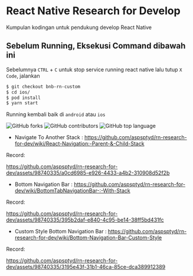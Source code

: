 # React Native Research for Develop
Kumpulan kodingan untuk pendukung develop React Native

## Sebelum Running, Eksekusi Command dibawah ini
Sebelumnya `CTRL` + `C` untuk stop service running react native lalu tutup `X Code`, jalankan

```.sh
$ git checkout bnb-rn-custom
$ cd ios/
$ pod install
$ yarn start
```

Running kembali baik di `android` atau `ios`

![GitHub forks](https://img.shields.io/github/forks/aspsptyd/rn-research-for-dev.svg) ![GitHub contributors](https://img.shields.io/github/contributors/aspsptyd/rn-research-for-dev.svg) ![GitHub top language](https://img.shields.io/github/languages/top/aspsptyd/rn-research-for-dev.svg)

- Navigate To Another Stack : https://github.com/aspsptyd/rn-research-for-dev/wiki/React-Navigation:-Parent-&-Child-Stack

Record: 

https://github.com/aspsptyd/rn-research-for-dev/assets/98740335/a0cd6985-e926-4433-a4b2-310908d52f2b

- Bottom Navigation Bar : https://github.com/aspsptyd/rn-research-for-dev/wiki/BottomTabNavigationBar-:-With-Stack

Record:

https://github.com/aspsptyd/rn-research-for-dev/assets/98740335/395b2daf-e840-4c95-be14-38ff5bd431fc

- Custom Style Bottom Navigation Bar : https://github.com/aspsptyd/rn-research-for-dev/wiki/Bottom-Navigation-Bar-Custom-Style

Record:

https://github.com/aspsptyd/rn-research-for-dev/assets/98740335/3195e43f-31b1-46ca-85ce-dca389912389
